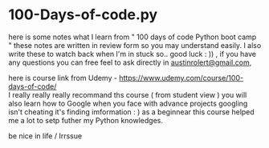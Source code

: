 # 100-Days-of-code.py
here is some notes what I learn from " 100 days of code Python boot camp " these notes are written in review form so you may understand easily. I also write these to watch back when I'm in stuck so.. good luck : )) , if you have any questions you can free feel to ask directly in austinrolert@gmail.com, 

here is course link from Udemy - https://www.udemy.com/course/100-days-of-code/  
I really really really recommand ths course ( from student view ) you will also learn how to Google when you face with advance projects googling isn't cheating it's finding imformation : ) as a beginnear this course helped me a lot to setp futher my Python knowledges. 


be nice in life / Irrssue
